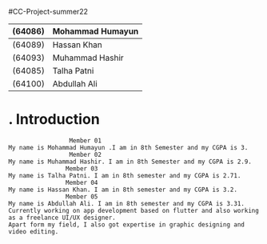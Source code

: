 #CC-Project-summer22

 | (64086)         | Mohammad Humayun |
 | --------------- | ---------------- |
 | (64089)         | Hassan Khan      |
 | (64093)         | Muhammad Hashir  |
 | (64085)         | Talha Patni      |
 | (64100)         | Abdullah Ali     |

# .              Introduction          #
```
                 Member 01           
My name is Mohammad Humayun .I am in 8th Semester and my CGPA is 3.
                 Member 02           
My name is Muhammad Hashir. I am in 8th Semester and my CGPA is 2.9.
                Member 03
My name is Talha Patni. I am in 8th semester and my CGPA is 2.71.
                Member 04          
My name is Hassan Khan. I am in 8th semester and my CGPA is 3.2.
                Member 05           
My name is Abdullah Ali. I am in 8th semester and my CGPA is 3.31.
Currently working on app development based on flutter and also working as a freelance UI/UX designer. 
Apart form my field, I also got expertise in graphic designing and video editing.
```
